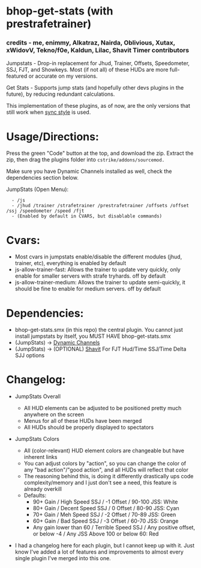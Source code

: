 # bhop-get-stats (with prestrafetrainer)

### credits - me, enimmy, Alkatraz, Nairda, Oblivious, Xutax, xWidovV, Tekno/f0e, Kaldun, Lilac, Shavit Timer contributors

Jumpstats - Drop-in replacement for Jhud, Trainer, Offsets, Speedometer, SSJ, FJT, and Showkeys. Most (if not all) of these HUDs are more full-featured or accurate on my versions.

Get Stats - Supports jump stats (and hopefully other devs plugins in the future), by reducing redundant calculations.

This implementation of these plugins, as of now, are the only versions that still work when [sync style](https://github.com/Nimmy2222/shavit-syncstyle) is used.

# Usage/Directions:

Press the green "Code" button at the top, and download the zip. Extract the zip, then drag the plugins folder into ```cstrike/addons/sourcemod.```

Make sure you have Dynamic Channels installed as well, check the dependencies section below.

  JumpStats (Open Menu):
  ```
    - /js
    - /jhud /trainer /strafetrainer /prestrafetrainer /offsets /offset /ssj /speedometer /speed /fjt 
	- (Enabled by default in CVARS, but disablable commands)
  ```

# Cvars:
* Most cvars in jumpstats enable/disable the different modules (jhud, trainer, etc), everything is enabled by default
* js-allow-trainer-fast: Allows the trainer to update very quickly, only enable for smaller servers with strafe tryhards. off by default
* js-allow-trainer-medium: Allows the trainer to update semi-quickly, it should be fine to enable for medium servers. off by default

# Dependencies:
* bhop-get-stats.smx (in this repo) the central plugin. You cannot just install jumpstats by itself, you MUST HAVE bhop-get-stats.smx
* (JumpStats) -> [Dynamic Channels](https://github.com/Vauff/DynamicChannels)
* (JumpStats) -> (OPTIONAL) [Shavit](https://github.com/shavitush/bhoptimer) For FJT Hud/Time SSJ/Time Delta SJJ options

# Changelog:
* JumpStats Overall
	* All HUD elements can be adjusted to be positioned pretty much anywhere on the screen
	* Menus for all of these HUDs have been merged
   	* All HUDs should be properly displayed to spectators
 
* JumpStats Colors
	* All (color-relevant) HUD element colors are changeable but have inherent links
   	* You can adjust colors by "action", so you can change the color of any "bad action"/"good action", and all HUDs will reflect that color
   	* The reasoning behind this, is doing it differently drastically ups code complexity/memory and I just don't see a need, this feature is already overkill
   	* Defaults:
   		* 90+ Gain / High Speed SSJ / -1 Offset / 90-100 JSS: White
   	 	* 80+ Gain / Decent Speed SSJ / 0 Offset / 80-90 JSS: Cyan
   	  	* 70+ Gain / Meh Speed SSJ / -2 Offset / 70-89 JSS: Green
   	  	* 60+ Gain / Bad Speed SSJ / -3 Offset / 60-70 JSS: Orange
   	  	* Any gain lower than 60 / Terrible Speed SSJ / Any positive offset, or below -4 / Any JSS Above 100 or below 60: Red

* I had a changelog here for each plugin, but I cannot keep up with it. Just know I've added a lot of features and improvements to almost every single plugin I've merged into this one.
